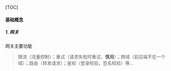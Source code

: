 [TOC]

#### 基础概念

##### 1. 网关

网关主要功能

> 限流（流量控制）；重试（请求失败时重试，**慎用**）；跨域（前后端不在一个域）；路由（转发请求）；鉴权（登录校验，签名校验）等...

